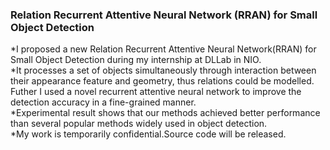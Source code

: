    ###  Relation Recurrent Attentive Neural Network (RRAN) for Small Object Detection
*I proposed a new Relation Recurrent Attentive Neural Network(RRAN) for Small Object Detection during my internship at DLLab in NIO.  
*It processes a set of objects simultaneously through interaction between their appearance feature and geometry, thus relations could be modelled. Futher I used a novel recurrent attentive neural network to improve the detection accuracy in a fine-grained manner.  
*Experimental result shows that our methods achieved better performance than several popular methods widely used in object detection.  
*My work is temporarily confidential.Source code will be released.


